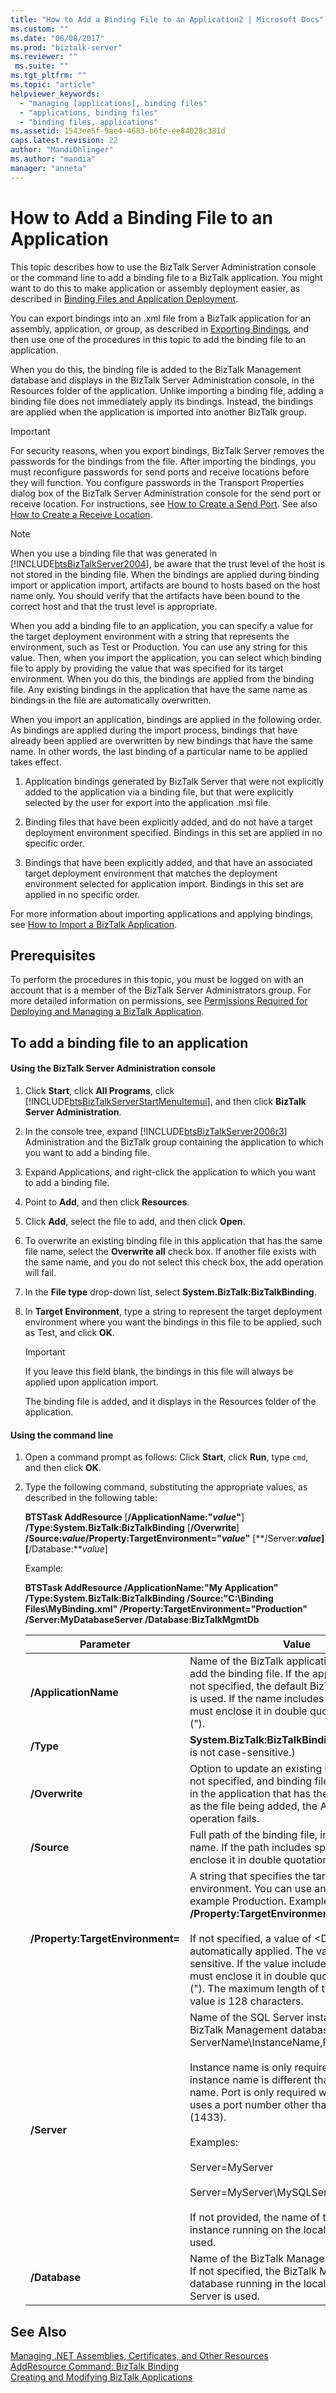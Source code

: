 ```yaml
---
title: "How to Add a Binding File to an Application2 | Microsoft Docs"
ms.custom: ""
ms.date: "06/08/2017"
ms.prod: "biztalk-server"
ms.reviewer: ""
 ms.suite: ""
ms.tgt_pltfrm: ""
ms.topic: "article"
helpviewer_keywords: 
  - "managing [applications], binding files"
  - "applications, binding files"
  - "binding files, applications"
ms.assetid: 1543ee5f-9ae4-4683-b6fe-ee84028c381d
caps.latest.revision: 22
author: "MandiOhlinger"
ms.author: "mandia"
manager: "anneta"
---
```

# How to Add a Binding File to an Application
This topic describes how to use the BizTalk Server Administration console or the command line to add a binding file to a BizTalk application. You might want to do this to make application or assembly deployment easier, as described in [Binding Files and Application Deployment](../core/binding-files-and-application-deployment.md).  
  
 You can export bindings into an .xml file from a BizTalk application for an assembly, application, or group, as described in [Exporting Bindings](../core/exporting-bindings6.md), and then use one of the procedures in this topic to add the binding file to an application.  
  
 When you do this, the binding file is added to the BizTalk Management database and displays in the BizTalk Server Administration console, in the Resources folder of the application. Unlike importing a binding file, adding a binding file does not immediately apply its bindings. Instead, the bindings are applied when the application is imported into another BizTalk group.  
  
> [!IMPORTANT]
>  For security reasons, when you export bindings, BizTalk Server removes the passwords for the bindings from the file. After importing the bindings, you must reconfigure passwords for send ports and receive locations before they will function. You configure passwords in the Transport Properties dialog box of the BizTalk Server Administration console for the send port or receive location. For instructions, see [How to Create a Send Port](../core/how-to-create-a-send-port2.md). See also [How to Create a Receive Location](../core/how-to-create-a-receive-location.md).  
  
> [!NOTE]
>  When you use a binding file that was generated in [!INCLUDE[btsBizTalkServer2004](../includes/btsbiztalkserver2004-md.md)], be aware that the trust level of the host is not stored in the binding file. When the bindings are applied during binding import or application import, artifacts are bound to hosts based on the host name only. You should verify that the artifacts have been bound to the correct host and that the trust level is appropriate.  
  
 When you add a binding file to an application, you can specify a value for the target deployment environment with a string that represents the environment, such as Test or Production. You can use any string for this value. Then, when you import the application, you can select which binding file to apply by providing the value that was specified for its target environment. When you do this, the bindings are applied from the binding file. Any existing bindings in the application that have the same name as bindings in the file are automatically overwritten.  
  
 When you import an application, bindings are applied in the following order. As bindings are applied during the import process, bindings that have already been applied are overwritten by new bindings that have the same name. In other words, the last binding of a particular name to be applied takes effect.  
  
1.  Application bindings generated by BizTalk Server that were not explicitly added to the application via a binding file, but that were explicitly selected by the user for export into the application .msi file.  
  
2.  Binding files that have been explicitly added, and do not have a target deployment environment specified. Bindings in this set are applied in no specific order.  
  
3.  Bindings that have been explicitly added, and that have an associated target deployment environment that matches the deployment environment selected for application import. Bindings in this set are applied in no specific order.  
  
 For more information about importing applications and applying bindings, see [How to Import a BizTalk Application](../core/how-to-import-a-biztalk-application.md).  
  
## Prerequisites  
 To perform the procedures in this topic, you must be logged on with an account that is a member of the BizTalk Server Administrators group. For more detailed information on permissions, see [Permissions Required for Deploying and Managing a BizTalk Application](../core/permissions-required-for-deploying-and-managing-a-biztalk-application.md).  
  
## To add a binding file to an application  
  
#### Using the BizTalk Server Administration console  
  
1.  Click **Start**, click **All Programs**, click [!INCLUDE[btsBizTalkServerStartMenuItemui](../includes/btsbiztalkserverstartmenuitemui-md.md)], and then click **BizTalk Server Administration**.  
  
2.  In the console tree, expand [!INCLUDE[btsBizTalkServer2006r3](../includes/btsbiztalkserver2006r3-md.md)] Administration and the BizTalk group containing the application to which you want to add a binding file.  
  
3.  Expand Applications, and right-click the application to which you want to add a binding file.  
  
4.  Point to **Add**, and then click **Resources**.  
  
5.  Click **Add**, select the file to add, and then click **Open**.  
  
6.  To overwrite an existing binding file in this application that has the same file name, select the **Overwrite all** check box. If another file exists with the same name, and you do not select this check box, the add operation will fail.  
  
7.  In the **File type** drop-down list, select **System.BizTalk:BizTalkBinding**.  
  
8.  In **Target Environment**, type a string to represent the target deployment environment where you want the bindings in this file to be applied, such as Test, and click **OK**.  
  
    > [!IMPORTANT]
    >  If you leave this field blank, the bindings in this file will always be applied upon application import.  
  
     The binding file is added, and it displays in the Resources folder of the application.  
  
#### Using the command line  
  
1.  Open a command prompt as follows: Click **Start**, click **Run**, type `cmd`, and then click **OK**.  
  
2.  Type the following command, substituting the appropriate values, as described in the following table:  
  
     **BTSTask AddResource** [**/ApplicationName:"***value***"**] **/Type:System.BizTalk:BizTalkBinding** [**/Overwrite**] **/Source:***value***/Property:TargetEnvironment="***value***"** [**/Server:***value*] [**/Database:***value*]  
  
     Example:  
  
     **BTSTask AddResource /ApplicationName:"My Application" /Type:System.BizTalk:BizTalkBinding  /Source:"C:\Binding Files\MyBinding.xml" /Property:TargetEnvironment="Production" /Server:MyDatabaseServer /Database:BizTalkMgmtDb**  
  
    |Parameter|Value|  
    |---------------|-----------|  
    |**/ApplicationName**|Name of the BizTalk application to which to add the binding file. If the application name is not specified, the default BizTalk application is used. If the name includes spaces, you must enclose it in double quotation marks (").|  
    |**/Type**|**System.BizTalk:BizTalkBinding** (This value is not case-sensitive.)|  
    |**/Overwrite**|Option to update an existing binding file. If not specified, and binding file already exists in the application that has the same file name as the file being added, the AddResource operation fails.|  
    |**/Source**|Full path of the binding file, including the file name. If the path includes spaces, you must enclose it in double quotation marks (").|  
    |**/Property:TargetEnvironment=**|A string that specifies the target deployment environment. You can use any string, for example Production. Example: **/Property:TargetEnvironment="Production"**<br /><br /> If not specified, a value of \<Default> is automatically applied. The value is case sensitive. If the value includes spaces, you must enclose it in double quotation marks ("). The maximum length of the environment value is 128 characters.|  
    |**/Server**|Name of the SQL Server instance hosting the BizTalk Management database, in the form ServerName\InstanceName,Port.<br /><br /> Instance name is only required when the instance name is different than the server name. Port is only required when SQL Server uses a port number other than the default (1433).<br /><br /> Examples:<br /><br /> Server=MyServer<br /><br /> Server=MyServer\MySQLServer,1533<br /><br /> If not provided, the name of the SQL Server instance running on the local computer is used.|  
    |**/Database**|Name of the BizTalk Management database. If not specified, the BizTalk Management database running in the local instance of SQL Server is used.|  
  
## See Also  
 [Managing .NET Assemblies, Certificates, and Other Resources](../core/managing-net-assemblies-certificates-and-other-resources.md)   
 [AddResource Command: BizTalk Binding](../core/addresource-command-biztalk-binding.md)   
 [Creating and Modifying BizTalk Applications](../core/creating-and-modifying-biztalk-applications.md)